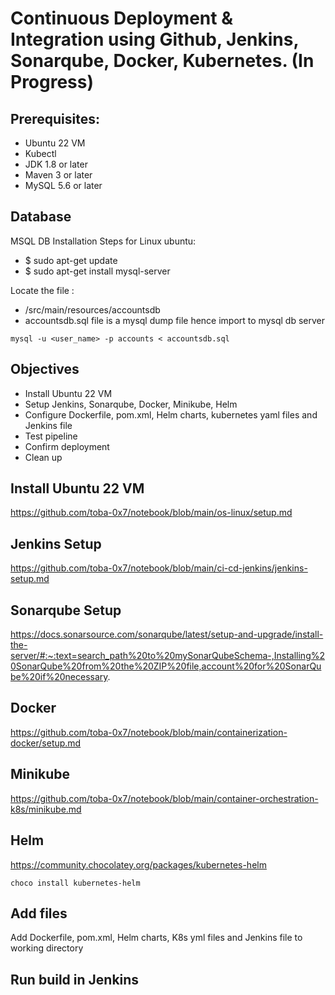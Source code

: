 # Continuous Deployment & Integration using Github, Jenkins, Sonarqube, Docker, Kubernetes. (In Progress)

## Prerequisites:
- Ubuntu 22 VM
- Kubectl
- JDK 1.8 or later
- Maven 3 or later
- MySQL 5.6 or later

## Database
MSQL DB Installation Steps for Linux ubuntu:
- $ sudo apt-get update
- $ sudo apt-get install mysql-server

Locate the file :
- /src/main/resources/accountsdb
- accountsdb.sql file is a mysql dump file hence import to mysql db server
```
mysql -u <user_name> -p accounts < accountsdb.sql
```
## Objectives
- Install Ubuntu 22 VM
- Setup Jenkins, Sonarqube, Docker, Minikube, Helm
- Configure Dockerfile, pom.xml, Helm charts, kubernetes yaml files and Jenkins file
- Test pipeline
- Confirm deployment
- Clean up

## Install Ubuntu 22 VM
https://github.com/toba-0x7/notebook/blob/main/os-linux/setup.md
## Jenkins Setup
https://github.com/toba-0x7/notebook/blob/main/ci-cd-jenkins/jenkins-setup.md
## Sonarqube Setup
https://docs.sonarsource.com/sonarqube/latest/setup-and-upgrade/install-the-server/#:~:text=search_path%20to%20mySonarQubeSchema-,Installing%20SonarQube%20from%20the%20ZIP%20file,account%20for%20SonarQube%20if%20necessary.
## Docker
https://github.com/toba-0x7/notebook/blob/main/containerization-docker/setup.md
## Minikube
https://github.com/toba-0x7/notebook/blob/main/container-orchestration-k8s/minikube.md
## Helm
https://community.chocolatey.org/packages/kubernetes-helm
```
choco install kubernetes-helm
```
## Add files
Add Dockerfile, pom.xml, Helm charts, K8s yml files and Jenkins file to working directory
## Run build in Jenkins







